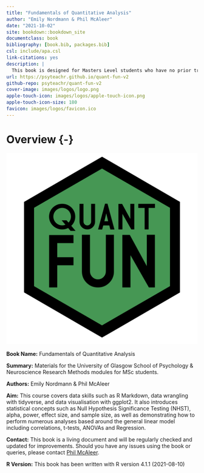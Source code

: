 ```yaml
--- 
title: "Fundamentals of Quantitative Analysis"
author: "Emily Nordmann & Phil McAleer"
date: "2021-10-02"
site: bookdown::bookdown_site
documentclass: book
bibliography: [book.bib, packages.bib]
csl: include/apa.csl
link-citations: yes
description: |
  This book is designed for Masters Level students who have no prior training in data skills and/or statistical analysis.
url: https://psyteachr.github.io/quant-fun-v2
github-repo: psyteachr/quant-fun-v2
cover-image: images/logos/logo.png
apple-touch-icon: images/logos/apple-touch-icon.png
apple-touch-icon-size: 180
favicon: images/logos/favicon.ico
---
```




# Overview {-}

<div class="small_right"><img src="images/logos/logo-quant-fun.png" 
     alt="ADS Hex Logo" /></div>

**Book Name:** Fundamentals of Quantitative Analysis

**Summary:** Materials for the University of Glasgow School of Psychology & Neuroscience Research Methods modules for MSc students. 

**Authors:** Emily Nordmann & Phil McAleer

**Aim:** This course covers data skills such as R Markdown, data wrangling with tidyverse, and data visualisation with ggplot2. It also introduces statistical concepts such as Null Hypothesis Significance Testing (NHST), alpha, power, effect size, and sample size, as well as demonstrating how to perform numerous analyses based around the general linear model including correlations, t-tests, ANOVAs and Regression.

**Contact:** This book is a living document and will be regularly checked and updated for improvements. Should you have any issues using the book or queries, please contact [Phil McAleer](mailto:philip.mcaleer@glasgow.ac.uk).

**R Version:** This book has been written with R version 4.1.1 (2021-08-10)
     


